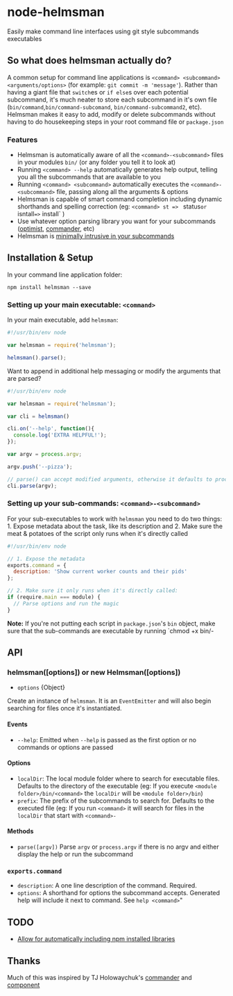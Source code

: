 # node-helmsman

Easily make command line interfaces using git style subcommands executables

## So what does helmsman actually do?

A common setup for command line applications is `<command> <subcommand> <arguments/options>` (for example: `git commit -m 'message'`). Rather than having a giant file that `switch`es or `if else`s over each potential subcommand, it's much neater to store each subcommand in it's own file (`bin/command`,`bin/command-subcomand`, `bin/command-subcommand2`, etc). Helmsman makes it easy to add, modify or delete subcommands without having to do housekeeping steps in your root command file or `package.json`

### Features

* Helmsman is automatically aware of all the `<command>-<subcommand>` files in your modules `bin/` (or any folder you tell it to look at)
* Running `<command> --help` automatically generates help output, telling you all the subcommands that are available to you
* Running `<command> <subcommand>` automatically executes the `<command>-<subcommand>` file, passing along all the arguments & options
* Helmsman is capable of smart command completion including dynamic shorthands and spelling correction (eg: `<command> st => `<command> status` or `<command> isntall` => `<command> install` )
* Use whatever option parsing library you want for your subcommands ([optimist](https://github.com/substack/node-optimist), [commander](https://github.com/visionmedia/commander.js), etc)
* Helmsman is [minimally intrusive in your subcommands](#setting-up-your-sub-commands-command-subcommand)

## Installation & Setup

In your command line application folder:

```
npm install helmsman --save
```

### Setting up your main executable: `<command>`

In your main executable, add `helmsman`:

```javascript
#!/usr/bin/env node

var helmsman = require('helmsman');

helmsman().parse();
```

Want to append in additional help messaging or modify the arguments that are parsed?

```javascript
#!/usr/bin/env node

var helmsman = require('helmsman');

var cli = helmsman()

cli.on('--help', function(){
  console.log('EXTRA HELPFUL!');
});

var argv = process.argv;

argv.push('--pizza');

// parse() can accept modified arguments, otherwise it defaults to process.argv
cli.parse(argv);
```

### Setting up your sub-commands: `<command>-<subcommand>`

For your sub-executables to work with `helmsman` you need to do two things: 1. Expose metadata about the task, like its description and 2. Make sure the meat & potatoes of the script only runs when it's directly called

```javascript
#!/usr/bin/env node

// 1. Expose the metadata
exports.command = {
  description: 'Show current worker counts and their pids'
};

// 2. Make sure it only runs when it's directly called:
if (require.main === module) {
  // Parse options and run the magic
}
```

**Note:** If you're not putting each script in `package.json`'s `bin` object, make sure that the sub-commands are executable by running `chmod +x bin/<command>-<sub-command>

## API

### helmsman([options]) or new Helmsman([options])

* `options` {Object}

Create an instance of `helmsman`. It is an `EventEmitter` and will also begin searching for files once it's instantiated. 

#### Events

* `--help`: Emitted when `--help` is passed as the first option or no commands or options are passed

#### Options

* `localDir`: The local module folder where to search for executable files. Defaults to the directory of the executable (eg: If you execute `<module folder>/bin/<command>` the `localDir` will be `<module folder>/bin`)
* `prefix`: The prefix of the subcommands to search for. Defaults to the executed file (eg: If you run `<command>` it will search for files in the `localDir` that start with `<command>-`

#### Methods

* `parse([argv])` Parse `argv` or `process.argv` if there is no argv and either display the help or run the subcommand

### <subcommand> `exports.command`

* `description`: A one line description of the command. Required.
* `options`: A shorthand for options the subcommand accepts. Generated help will include it next to command. See `help <command>`"

## TODO

* [Allow for automatically including npm installed libraries](https://github.com/mattmcmanus/node-helmsman/issues/2)

## Thanks

Much of this was inspired by TJ Holowaychuk's [commander](https://github.com/visionmedia/commander.js) and [component](https://github.com/component/component)
